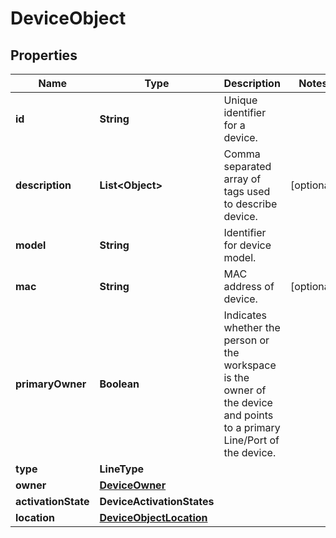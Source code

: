 <!--  Copyright 2025 Cisco Systems Inc.

Permission is hereby granted, free of charge, to any person obtaining a copy
of this software and associated documentation files (the "Software"), to deal
in the Software without restriction, including without limitation the rights
to use, copy, modify, merge, publish, distribute, sublicense, and/or sell
copies of the Software, and to permit persons to whom the Software is
furnished to do so, subject to the following conditions:

The above copyright notice and this permission notice shall be included in
all copies or substantial portions of the Software.

THE SOFTWARE IS PROVIDED "AS IS", WITHOUT WARRANTY OF ANY KIND, EXPRESS OR
IMPLIED, INCLUDING BUT NOT LIMITED TO THE WARRANTIES OF MERCHANTABILITY,
FITNESS FOR A PARTICULAR PURPOSE AND NONINFRINGEMENT. IN NO EVENT SHALL THE
AUTHORS OR COPYRIGHT HOLDERS BE LIABLE FOR ANY CLAIM, DAMAGES OR OTHER
LIABILITY, WHETHER IN AN ACTION OF CONTRACT, TORT OR OTHERWISE, ARISING FROM,
OUT OF OR IN CONNECTION WITH THE SOFTWARE OR THE USE OR OTHER DEALINGS IN
THE SOFTWARE.-->


# DeviceObject


## Properties

| Name | Type | Description | Notes |
|------------ | ------------- | ------------- | -------------|
|**id** | **String** | Unique identifier for a device. |  |
|**description** | **List&lt;Object&gt;** | Comma separated array of tags used to describe device. |  [optional] |
|**model** | **String** | Identifier for device model. |  |
|**mac** | **String** | MAC address of device. |  [optional] |
|**primaryOwner** | **Boolean** | Indicates whether the person or the workspace is the owner of the device and points to a primary Line/Port of the device. |  |
|**type** | **LineType** |  |  |
|**owner** | [**DeviceOwner**](DeviceOwner.md) |  |  |
|**activationState** | **DeviceActivationStates** |  |  |
|**location** | [**DeviceObjectLocation**](DeviceObjectLocation.md) |  |  |



